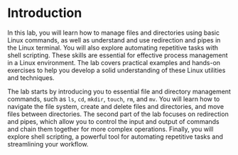 # Introduction

In this lab, you will learn how to manage files and directories using basic Linux commands, as well as understand and use redirection and pipes in the Linux terminal. You will also explore automating repetitive tasks with shell scripting. These skills are essential for effective process management in a Linux environment. The lab covers practical examples and hands-on exercises to help you develop a solid understanding of these Linux utilities and techniques.

The lab starts by introducing you to essential file and directory management commands, such as `ls`, `cd`, `mkdir`, `touch`, `rm`, and `mv`. You will learn how to navigate the file system, create and delete files and directories, and move files between directories. The second part of the lab focuses on redirection and pipes, which allow you to control the input and output of commands and chain them together for more complex operations. Finally, you will explore shell scripting, a powerful tool for automating repetitive tasks and streamlining your workflow.
